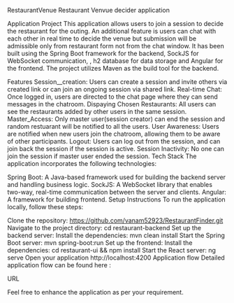 RestaurantVenue
Restaurant Venvue decider application

Application Project
This application allows users to join a session to decide the restaurant for the outing. An additional feature is users can chat with each other in real time to decide the venue but submission will be admissible only from restaurant form not from the chat window. It has been built using the Spring Boot framework for the backend, SockJS for WebSocket communication, , h2 database for data storage and Angular for the frontend. The project utilizes Maven as the build tool for the backend.

Features
Session__creation: Users can create a session and invite others via created link or can join an ongoing session via shared link.
Real-time Chat: Once logged in, users are directed to the chat page where they can send messages in the chatroom.
Dispaying Chosen Restaurants: All users can see the restaurants added by other users in the same session.
Master_Access: Only master user(session creator) can end the session and random restuarant will be notified to all the users.
User Awareness: Users are notified when new users join the chatroom, allowing them to be aware of other participants.
Logout: Users can log out from the session, and can join back the session if the session is active.
Session Inactivity: No one can join the session if master user ended the session.
Tech Stack
The application incorporates the following technologies:

Spring Boot: A Java-based framework used for building the backend server and handling business logic.
SockJS: A WebSocket library that enables two-way, real-time communication between the server and clients.
Angular: A framework for building frontend.
Setup Instructions
To run the application locally, follow these steps:

Clone the repository:  https://github.com/vanam52923/RestaurantFinder.git
Navigate to the project directory: cd restaurant-backend
Set up the backend server:
Install the dependencies: mvn clean install
Start the Spring Boot server: mvn spring-boot:run
Set up the frontend:
Install the dependencies: cd restaurant-ui && npm install
Start the React server: ng serve
Open your application http://localhost:4200
Application flow
Detailed application flow can be found here :

URL

Feel free to enhance the application as per your requirement.
